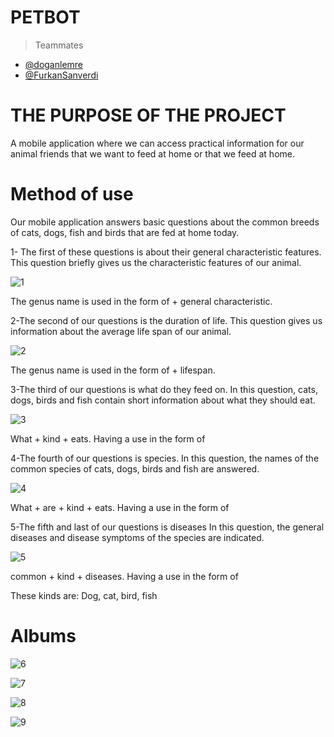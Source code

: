 
# PETBOT

> Teammates
 - [@doganlemre](https://github.com/doganlemre)
 - [@FurkanSanverdi](https://github.com/FurkanSanverdi)



# THE PURPOSE OF THE PROJECT
A mobile application where we can access practical information for our animal friends that we want to feed at home or that we feed at home.
# Method of use
Our mobile application answers basic questions about the common breeds of cats, dogs, fish and birds that are fed at home today.

1- The first of these questions is about their general characteristic features.
This question briefly gives us the characteristic features of our animal.

![1](https://github.com/Yido1007/Petbot/assets/90920588/3aada9ef-dd01-452c-8dcd-ef6b0ff4a17d)

The genus name is used in the form of + general characteristic.

2-The second of our questions is the duration of life.
This question gives us information about the average life span of our animal.

![2](https://github.com/Yido1007/Petbot/assets/90920588/36869f26-554a-4f4c-a8c7-4fbc45761fdc)

The genus name is used in the form of + lifespan.

3-The third of our questions is what do they feed on.
In this question, cats, dogs, birds and fish contain short information about what they should eat.

![3](https://github.com/Yido1007/Petbot/assets/90920588/81615709-4e0e-45dc-8157-66f381565636)

What + kind + eats.  Having a use in the form of

4-The fourth of our questions is species.
In this question, the names of the common species of cats, dogs, birds and fish are answered.

![4](https://github.com/Yido1007/Petbot/assets/90920588/22bd8372-92ab-41af-b62a-0d8583fd9917)

What + are  + kind + eats. Having a use in the form of

5-The fifth and last of our questions is diseases
In this question, the general diseases and disease symptoms of the species are indicated.

![5](https://github.com/Yido1007/Petbot/assets/90920588/616c2f99-1179-49b4-8b66-d87b60dd9394)

common + kind + diseases. Having a use in the form of

These kinds are: Dog, cat, bird, fish

# Albums

![6](https://github.com/Yido1007/Petbot/assets/90920588/a5e6f004-114e-402f-8e57-3e94b0eaa235)


![7](https://github.com/Yido1007/Petbot/assets/90920588/5e2234ea-5a02-41a1-bab0-0ecf755d14ba)


![8](https://github.com/Yido1007/Petbot/assets/90920588/b35fcc6d-7cd4-4303-bc84-3ef79aee96ef)


![9](https://github.com/Yido1007/Petbot/assets/90920588/a793e149-600b-4120-816f-bca2551ae16c)
